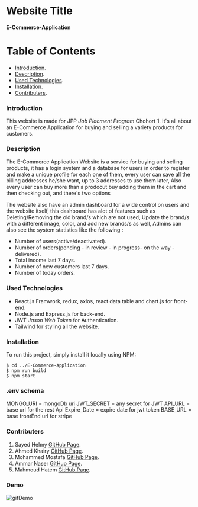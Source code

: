 # Website Title

**E-Commerce-Application**

# Table of Contents

- [Introduction](#introduction).
- [Description](#description).
- [Used Technologies](#used-technologies).
- [Installation](#installation).
- [Contributers](#contributers).

### Introduction

This website is made for JPP _Job Placment Program_ Chohort 1. It's all about an E-Commerce Application for buying and selling a variety products for customers.

### Description

The E-Commerce Application Website is a service for buying and selling products, it has a login system and a database for users in order to register and make a unique profile for each one of them, every user can save all the billing addresses he/she want, up to 3 addresses to use them later, Also every user can buy more than a prodocut buy adding them in the cart and then checking out, and there's two options

The website also have an admin dashboard for a wide control on users and the website itself, this dashboard has alot of features such as Deleting/Removing the old brand/s which are not used, Update the brand/s with a different image, color, and add new brands/s as well, Admins can also see the system statistics like the following :

- Number of users(active/deactivated).
- Number of orders(pending - in review - in progress- on the way - delivered).
- Total income last 7 days.
- Number of new customers last 7 days.
- Number of today orders.

### Used Technologies

- React.js Framwork, redux, axios, react data table and chart.js for front-end.
- Node.js and Express.js for back-end.
- JWT _Jason Web Token_ for Authentication.
- Tailwind for styling all the website.

### Installation

To run this project, simply install it locally using NPM:

```
$ cd ../E-Commerce-Application
$ npm run build
$ npm start
```

### .env schema

MONGO_URI = mongoDb uri
JWT_SECRET = any secret for JWT
API_URL = base url for the rest Api
Expire_Date = expire date for jwt token
BASE_URL = base frontEnd url for stripe

### Contributers

1. Sayed Helmy [GitHub Page](https://github.com/Darkmax512).
2. Ahmed Khairy [GitHub Page](https://github.com/ahkh7).
3. Mohammed Mostafa [GitHub Page](https://github.com/mohamedhadia).
4. Ammar Naser [GitHup Page](https://github.com/AmmarNaser).
5. Mahmoud Hatem [GitHub Page](https://github.com/MadoPlus).

### Demo

![gifDemo](_Demo/Animation.gif)
